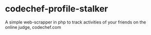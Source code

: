 # codechef-profile-stalker
A simple web-scrapper in php to track activities of your friends on the online judge, codechef.com

